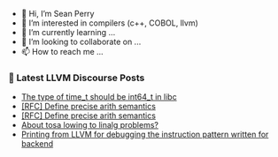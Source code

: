 - 👋 Hi, I’m Sean Perry
- 👀 I’m interested in compilers (c++, COBOL, llvm)
- 🌱 I’m currently learning ...
- 💞️ I’m looking to collaborate on ...
- 📫 How to reach me ...

<!---
s66perry/s66perry is a ✨ special ✨ repository because its `README.md` (this file) appears on your GitHub profile.
You can click the Preview link to take a look at your changes.
--->
### 📕 Latest LLVM Discourse Posts

<!-- DISCOURSE-LLVM:START -->
- [The type of time_t should be int64_t in libc](https://discourse.llvm.org/t/the-type-of-time-t-should-be-int64-t-in-libc/65376#post_6)
- [[RFC] Define precise arith semantics](https://discourse.llvm.org/t/rfc-define-precise-arith-semantics/65507#post_16)
- [[RFC] Define precise arith semantics](https://discourse.llvm.org/t/rfc-define-precise-arith-semantics/65507#post_15)
- [About tosa lowing to linalg problems?](https://discourse.llvm.org/t/about-tosa-lowing-to-linalg-problems/65523#post_4)
- [Printing from LLVM for debugging the instruction pattern written for backend](https://discourse.llvm.org/t/printing-from-llvm-for-debugging-the-instruction-pattern-written-for-backend/65291#post_12)
<!-- DISCOURSE-LLVM:END -->

